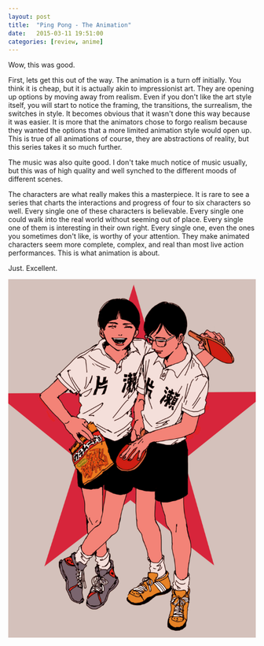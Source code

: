 ```yaml
---
layout: post
title:  "Ping Pong - The Animation"
date:   2015-03-11 19:51:00
categories: [review, anime]
---
```

Wow, this was good.

First, lets get this out of the way. The animation is a turn off initially. You think it is cheap, but it is actually akin to impressionist art. They are opening up options by moving away from realism. Even if you don't like the art style itself, you will start to notice the framing, the transitions, the surrealism, the switches in style. It becomes obvious that it wasn't done this way because it was easier. It is more that the animators chose to forgo realism because they wanted the options that a more limited animation style would open up. This is true of all animations of course, they are abstractions of reality, but this series takes it so much further.

The music was also quite good. I don't take much notice of music usually, but this was of high quality and well synched to the different moods of different scenes.

The characters are what really makes this a masterpiece. It is rare to see a series that charts the interactions and progress of four to six characters so well. Every single one of these characters is believable. Every single one could walk into the real world without seeming out of place. Every single one of them is interesting in their own right. Every single one, even the ones you sometimes don't like, is worthy of your attention. They make animated characters seem more complete, complex, and real than most live action performances. This is what animation is about.

Just. Excellent.

<div class="videos">
<div class="video">
<img src="/assets/ping-pong-the-animation.jpg"/>
</div>
</div>
